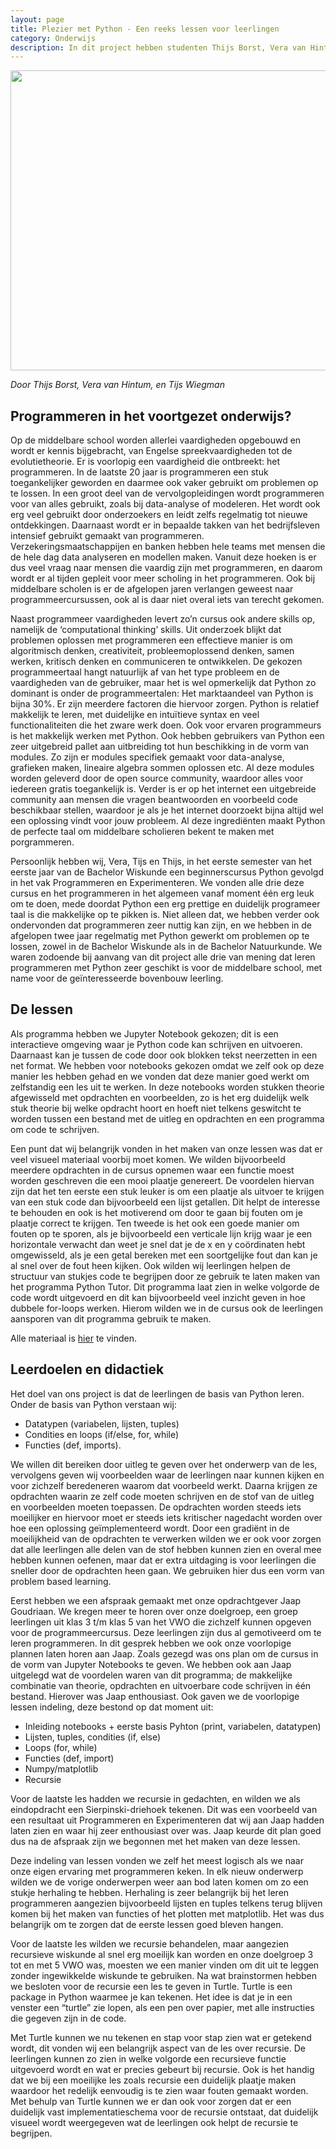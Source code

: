 ```yaml
---
layout: page
title: Plezier met Python - Een reeks lessen voor leerlingen
category: Onderwijs
description: In dit project hebben studenten Thijs Borst, Vera van Hintum, en Tijs Wiegman samengewerkt met Jaap Goudriaan van het Stedelijk Gymnasium Leiden aan een reeks programmeerlessen voor leerlingen van VWO 3 t/m 5 (dit werd uiteindelijk een klasje van leerlingen uit 3 VWO en nog 2 uit 1 VWO). Met deze cursus wilden wij de basis van programmeren overbrengen aan de hand van leuke wiskundige opdrachten. 
---
```


<html> 
<p align="center">
  <img src="/Onderwijs-Communicatie/Images/Python.jpg" width="640" height="480">
</p>

<p><i>Door Thijs Borst, Vera van Hintum, en Tijs Wiegman</i></p>

<h2> Programmeren in het voortgezet onderwijs?</h2>

<p>Op de middelbare school worden allerlei vaardigheden opgebouwd en wordt er kennis bijgebracht, van Engelse spreekvaardigheden tot de evolutietheorie. Er is voorlopig een vaardigheid die ontbreekt: het programmeren. In de laatste 20 jaar is programmeren een stuk toegankelijker geworden en daarmee ook vaker gebruikt om problemen op te lossen. In een groot deel van de vervolgopleidingen wordt programmeren voor van alles gebruikt, zoals bij data-analyse of modeleren. Het wordt ook erg veel gebruikt door onderzoekers en leidt zelfs regelmatig tot nieuwe ontdekkingen. Daarnaast wordt er in bepaalde takken van het bedrijfsleven intensief gebruikt gemaakt van programmeren. Verzekeringsmaatschappijen en banken hebben hele teams met mensen die de hele dag data analyseren en modellen maken. Vanuit deze hoeken is er dus veel vraag naar mensen die vaardig zijn met programmeren, en daarom wordt er al tijden gepleit voor meer scholing in het programmeren. Ook bij middelbare scholen is er de afgelopen jaren verlangen geweest naar programmeercursussen, ook al is daar niet overal iets van terecht gekomen. </p>

<p>Naast programmeer vaardigheden levert zo’n cursus ook andere skills op, namelijk de ‘computational thinking’ skills. Uit onderzoek blijkt dat problemen oplossen met programmeren een effectieve manier is om algoritmisch denken, creativiteit, probleemoplossend denken, samen werken, kritisch denken en communiceren te ontwikkelen. De gekozen programmeertaal hangt natuurlijk af van het type probleem en de vaardigheden van de gebruiker, maar het is wel opmerkelijk dat Python zo dominant is onder de programmeertalen: Het marktaandeel van Python is bijna 30%. Er zijn meerdere factoren die hiervoor zorgen. Python is relatief makkelijk te leren, met duidelijke en intuïtieve syntax en veel functionaliteiten die het zware werk doen. Ook voor ervaren programmeurs is het makkelijk werken met Python. Ook hebben gebruikers van Python een zeer uitgebreid pallet aan uitbreiding tot hun beschikking in de vorm van modules. Zo zijn er modules specifiek gemaakt voor data-analyse, grafieken maken, lineaire algebra sommen oplossen etc. Al deze modules worden geleverd door de open source community, waardoor alles voor iedereen gratis toegankelijk is. Verder is er op het internet een uitgebreide community aan mensen die vragen beantwoorden en voorbeeld code beschikbaar stellen, waardoor je als je het internet doorzoekt bijna altijd wel een oplossing vindt voor jouw probleem. Al deze ingrediënten maakt Python de perfecte taal om middelbare scholieren bekent te maken met porgrammeren.</p>

<p>Persoonlijk hebben wij, Vera, Tijs en Thijs, in het eerste semester van het eerste jaar van de Bachelor Wiskunde een beginnerscursus Python gevolgd in het vak Programmeren en Experimenteren. We vonden alle drie deze cursus en het programmeren in het algemeen vanaf moment één erg leuk om te doen, mede doordat Python een erg prettige en duidelijk programeer taal is die makkelijke op te pikken is. Niet alleen dat, we hebben verder ook ondervonden dat programmeren zeer nuttig kan zijn, en we hebben in de afgelopen twee jaar regelmatig met Python gewerkt om problemen op te lossen, zowel in de Bachelor Wiskunde als in de Bachelor Natuurkunde. We waren zodoende bij aanvang van dit project alle drie van mening dat leren programmeren met Python zeer geschikt is voor de middelbare school, met name voor de geïnteresseerde bovenbouw leerling. </p>

<h2> De lessen</h2>

<p>Als programma hebben we Jupyter Notebook gekozen; dit is een interactieve omgeving waar je Python code kan schrijven en uitvoeren. Daarnaast kan je tussen de code door ook blokken tekst neerzetten in een net format. We hebben voor notebooks gekozen omdat we zelf ook op deze manier les hebben gehad en we vonden dat deze manier goed werkt om zelfstandig een les uit te werken. In deze notebooks worden stukken theorie afgewisseld met opdrachten en voorbeelden, zo is het erg duidelijk welk stuk theorie bij welke opdracht hoort en hoeft niet telkens geswitcht te worden tussen een bestand met de uitleg en opdrachten en een programma om code te schrijven.</p>

<p>Een punt dat wij belangrijk vonden in het maken van onze lessen was dat er veel visueel materiaal voorbij moet komen. We wilden bijvoorbeeld meerdere opdrachten in de cursus opnemen waar een functie moest worden geschreven die een mooi plaatje genereert. De voordelen hiervan zijn dat het ten eerste een stuk leuker is om een plaatje als uitvoer te krijgen van een stuk code dan bijvoorbeeld een lijst getallen. Dit helpt de interesse te behouden en ook is het motiverend om door te gaan bij fouten om je plaatje correct te krijgen. Ten tweede is het ook een goede manier om fouten op te sporen, als je bijvoorbeeld een verticale lijn krijg waar je een horizontale verwacht dan weet je snel dat je de x en y coördinaten hebt omgewisseld, als je een getal bereken met een soortgelijke fout dan kan je al snel over de fout heen kijken. Ook wilden wij leerlingen helpen de structuur van stukjes code te begrijpen door ze gebruik te laten maken van het programma Python Tutor. Dit programma laat zien in welke volgorde de code wordt uitgevoerd en dit kan bijvoorbeeld veel inzicht geven in hoe dubbele for-loops werken. Hierom wilden we in de cursus ook de leerlingen aansporen van dit programma gebruik te maken.</p>

<div class="boxje">Alle materiaal is <a href="/Onderwijs-Communicatie/Projecten/Python/Materiaal.zip">hier</a> te vinden.

  <h2> Leerdoelen en didactiek </h2>

<p>Het doel van ons project is dat de leerlingen de basis van Python leren. Onder de basis van Python verstaan wij:</p>
<ul>
<li>Datatypen (variabelen, lijsten, tuples)</li>
<li>Condities en loops (if/else, for, while)</li>
<li>Functies (def, imports).</li></ul>

<p>We willen dit bereiken door uitleg te geven over het onderwerp van de les, vervolgens geven wij voorbeelden waar de leerlingen naar kunnen kijken en voor zichzelf beredeneren waarom dat voorbeeld werkt.  Daarna krijgen ze opdrachten waarin ze zelf code moeten schrijven en de stof van de uitleg en voorbeelden moeten toepassen. De opdrachten worden steeds iets moeilijker en hiervoor moet er steeds iets kritischer nagedacht worden over hoe een oplossing geïmplementeerd wordt. Door een gradiënt in de moeilijkheid van de opdrachten te verwerken wilden we er ook voor zorgen dat alle leerlingen alle delen van de stof hebben kunnen zien en overal mee hebben kunnen oefenen, maar dat er extra uitdaging is voor leerlingen die sneller door de opdrachten heen gaan. We gebruiken hier dus een vorm van problem based learning.</p>

<p>Eerst hebben we een afspraak gemaakt met onze opdrachtgever Jaap Goudriaan. We kregen meer te horen over onze doelgroep, een groep leerlingen uit klas 3 t/m klas 5 van het VWO die zichzelf kunnen opgeven voor de programmeercursus. Deze leerlingen zijn dus al gemotiveerd om te leren programmeren. In dit gesprek hebben we ook onze voorlopige plannen laten horen aan Jaap. Zoals gezegd was ons plan om de cursus in de vorm van Jupyter Notebooks te geven. We hebben ook aan Jaap uitgelegd wat de voordelen waren van dit programma; de makkelijke combinatie van theorie, opdrachten en uitvoerbare code schrijven in één bestand. Hierover was Jaap enthousiast. Ook gaven we de voorlopige lessen indeling, deze bestond op dat moment uit:</p>

<ul>
<li>Inleiding notebooks + eerste basis Pyhton (print, variabelen, datatypen)</li>
<li>Lijsten, tuples, condities (if, else)</li>
<li>Loops (for, while)</li>
<li>Functies (def, import)</li>
<li>Numpy/matplotlib</li>
<li>Recursie</li></ul>

<p>Voor de laatste les hadden we recursie in gedachten, en wilden we als eindopdracht een Sierpinski-driehoek tekenen. Dit was een voorbeeld van een resultaat uit Programmeren en Experimenteren dat wij aan Jaap hadden laten zien en waar hij zeer enthousiast over was. Jaap keurde dit plan goed dus na de afspraak zijn we begonnen met het maken van deze lessen.</p>

<p>Deze indeling van lessen vonden we zelf het meest logisch als we naar onze eigen ervaring met programmeren keken. In elk nieuw onderwerp wilden we de vorige onderwerpen weer aan bod laten komen om zo een stukje herhaling te hebben. Herhaling is zeer belangrijk bij het leren programmeren aangezien bijvoorbeeld lijsten en tuples telkens terug blijven komen bij het maken van functies of het plotten met matplotlib. Het was dus belangrijk om te zorgen dat de eerste lessen goed bleven hangen.  </p>

<p>Voor de laatste les wilden we recursie behandelen, maar aangezien recursieve wiskunde al snel erg moeilijk kan worden en onze doelgroep 3 tot en met 5 VWO was, moesten we een manier vinden om dit uit te leggen zonder ingewikkelde wiskunde te gebruiken. Na wat brainstormen hebben we besloten voor de recursie een les te geven in Turtle. Turtle is een package in Python waarmee je kan tekenen. Het idee is dat je in een venster een “turtle” zie lopen, als een pen over papier, met alle instructies die gegeven zijn in de code. </p>

<p>Met Turtle kunnen we nu tekenen en stap voor stap zien wat er getekend wordt, dit vonden wij een belangrijk aspect van de les over recursie. De leerlingen kunnen zo zien in welke volgorde een recursieve functie uitgevoerd wordt en wat er precies gebeurt bij recursie. Ook is het handig dat we bij een moeilijke les zoals recursie een duidelijk plaatje maken waardoor het redelijk eenvoudig is te zien waar fouten gemaakt worden. Met behulp van Turtle kunnen we er dan ook voor zorgen dat er een duidelijk vast implementatieschema voor de recursie ontstaat, dat duidelijk visueel wordt weergegeven wat de leerlingen ook helpt de recursie te begrijpen. </p>

</html>

